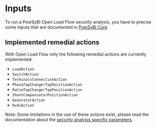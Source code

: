 # Inputs

To run a PowSyBl Open Load Flow security analysis, you have to precise some inputs that are documented in [PowSyBl Core](inv:powsyblcore:*:*#simulation/security/index).

## Implemented remedial actions

With Open Load Flow only the following remedial actions are currently implemented:

- `LoadAction`
- `SwitchAction`
- `TerminalsConnectionAction`
- `PhaseTapChangerTapPositionAction`
- `RatioTapChangerTapPositionAction`
- `ShuntCompensatorPositionAction`
- `GeneratorAction`
- `HvdcAction`

Note: Some limitations in the use of these actions exist, please read the documentation about the [security analysis specific parameters](parameters).
